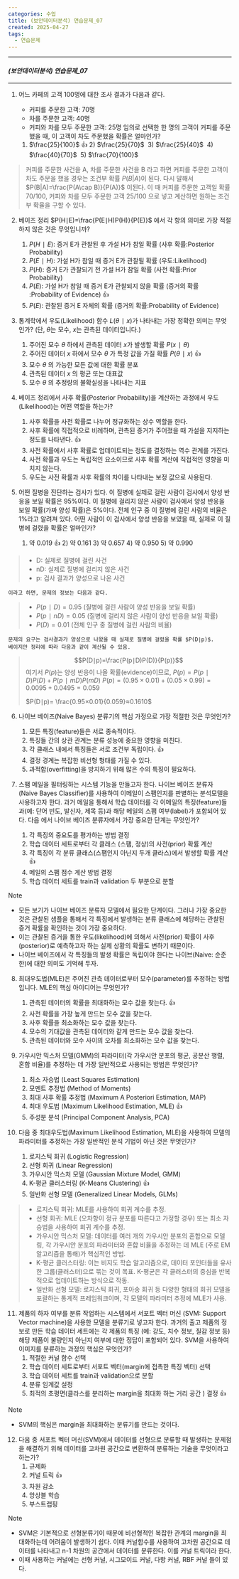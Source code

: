 ```yaml
---
categories: 수업
title: (보안데이터분석) 연습문제_07
created: 2025-04-27
tags:
  - 연습문제
---
```

---
#### *(보안데이터분석) 연습문제_07*
---

1. 어느 카페의 고객 100명에 대한 조사 결과가 다음과 같다.
	- 커피를 주문한 고객: 70명
	- 차를 주문한 고객: 40명
	- 커피와 차를 모두 주문한 고객: 25명
	임의로 선택한 한 명의 고객이 커피를 주문했을 때, 이 고객이 차도 주문했을 확률은 얼마인가?

	 1) $\frac{25}{100}$​        👍 2) $\frac{25}{70}$​ ​         3) $\frac{25}{40}$​       ​ 4) $\frac{40}{70}$​ ​       5) $\frac{70}{100}$​ ​

> 커피를 주문한 사건을 A, 차를 주문한 사건을 B 라고 하면  커피를 주문한 고객이 차도 주문을 했을 경우는 조건부 확률 $P(B|A)$이 된다. 다시 말해서 $P(B|A)=\frac{P(A\cap B)}{P(A)}$ 이된다. 이 때 커피를 주문한 고객일 확률 70/100, 커피와 차를 모두 주문한 고객 25/100 으로 넣고 계산하면 원하는 조건부 확율을 구할 수 있다.

2. 베이즈 정리 $P(H∣E)=\frac{P(E∣H)P(H)}{P(E)}$​ 에서 각 항의 의미로 가장 적절하지 않은 것은 무엇입니까?
	1) $P(H∣E)$: 증거 E가 관찰된 후 가설 H가 참일 확률 (사후 확률:Posterior Probability) 
	2) $P(E∣H)$: 가설 H가 참일 때 증거 E가 관찰될 확률 (우도:Likelihood) 
	3) $P(H)$: 증거 E가 관찰되기 전 가설 H가 참일 확률 (사전 확률:Prior Probability) 
	4) $P(E)$: 가설 H가 참일 때 증거 E가 관찰되지 않을 확률 (증거의 확률 :Probability of Evidence) 👍 
	5) $P(E)$: 관찰된 증거 E 자체의 확률 (증거의 확률:Probability of Evidence)

3. 통계학에서 우도(Likelihood) 함수 $L(θ∣x)$가 나타내는 가장 정확한 의미는 무엇인가? (단, $\theta$는 모수, $x$는 관측된 데이터입니다.)
	1) 주어진 모수 $\theta$ 하에서 관측된 데이터 $x$가 발생할 확률 $P(x∣\theta)$ 
	2) 주어진 데이터 $x$ 하에서 모수 $\theta$ 가 특정 값을 가질 확률 $P(\theta∣x)$ 👍 
	3) 모수 $\theta$ 의 가능한 모든 값에 대한 확률 분포 
	4) 관측된 데이터 $x$ 의 평균 또는 대표값 
	5) 모수 $\theta$ 의 추정량의 불확실성을 나타내는 지표

4. 베이즈 정리에서 사후 확률(Posterior Probability)을 계산하는 과정에서 우도(Likelihood)는 어떤 역할을 하는가?
	1) 사후 확률을 사전 확률로 나누어 정규화하는 상수 역할을 한다. 
	2) 사후 확률에 직접적으로 비례하며, 관측된 증거가 주어졌을 때 가설을 지지하는 정도를 나타낸다. 👍
	3) 사전 확률에서 사후 확률로 업데이트되는 정도를 결정하는 역수 관계를 가진다. 
	4) 사전 확률과 우도는 독립적인 요소이므로 사후 확률 계산에 직접적인 영향을 미치지 않는다. 
	5) 우도는 사전 확률과 사후 확률의 차이를 나타내는 보정 값으로 사용된다.

5. 어떤 질병을 진단하는 검사가 있다. 이 질병에 실제로 걸린 사람이 검사에서 양성 반응을 보일 확률은 95%이다. 이 질병에 걸리지 않은 사람이 검사에서 양성 반응을 보일 확률(가짜 양성 확률)은 5%이다. 전체 인구 중 이 질병에 걸린 사람의 비율은 1%라고 알려져 있다. 어떤 사람이 이 검사에서 양성 반응을 보였을 때, 실제로 이 질병에 걸렸을 확률은 얼마인가?

	 1) 약 0.019  👍 2) 약 0.161  3) 약 0.657  4) 약 0.950  5) 약 0.990

> - D: 실제로 질병에 걸린 사건
> - nD: 실제로 질병에 걸리지 않은 사건
> - p: 검사 결과가 양성으로 나온 사건
>
	이라고 하면, 문제의 정보는 다음과 같다.
> 
>- $P(p∣D)=0.95$ (질병에 걸린 사람이 양성 반응을 보일 확률)
>- $P(p∣nD)=0.05$ (질병에 걸리지 않은 사람이 양성 반응을 보일 확률)
>- $P(D)=0.01$ (전체 인구 중 질병에 걸린 사람의 비율)
>	
	문제의 요구는 검사결과가 양성으로 나왔을 때 실제로 질병에 걸렸을 확률 $P(D∣p)$. 
	베이지안 정리에 따라 다음과 같이 계산될 수 있음.
> 	$$P(D∣p)=\frac{P(p∣D)P(D)}{P(p)}$$
> 여기서 $P(p)$는 양성 반응이 나올 확률(evidence)이므로,
>	$P(p)=P(p∣D)P(D)+P(p∣mD)P(mD)$
>	$P(p)=(0.95×0.01)+(0.05×0.99)=0.0095+0.0495=0.059$
>
> $P(D∣p)= \frac{0.95×0.01}{0.059}​≈0.1610$
>

6. 나이브 베이즈(Naive Bayes) 분류기의 핵심 가정으로 가장 적절한 것은 무엇인가?
	1) 모든 특징(feature)들은 서로 종속적이다. 
	2) 특징들 간의 상관 관계는 분류 성능에 중요한 영향을 미친다. 
	3) 각 클래스 내에서 특징들은 서로 조건부 독립이다. 👍
	4) 결정 경계는 복잡한 비선형 형태를 가질 수 있다. 
	5) 과적합(overfitting)을 방지하기 위해 많은 수의 특징이 필요하다.

7. 스팸 메일을 필터링하는 시스템 기능을 만들고자 한다. 나이브 베이즈 분류자(Naive Bayes Classifier)를 사용하여 이메일이 스팸인지를 판별하는 분석모델을 사용하고자 한다. 과거 메일을 통해서 학습 데이터를 각 이메일의 특징(feature)들과(예: 단어 빈도, 발신자, 제목 등)과 해당 메일의 스팸 여부(label)가 포함되어 있다. 다음 에서 나이브 베이즈 분류자에서 가장 중요한 단계는 무엇인가?
	1) 각 특징의 중요도를 평가하는 방법 결정
	2) 학습 데이터 세트로부터 각 클래스 (스팸, 정상)의 사전(prior) 확률 계산
	3) 각 특징이 각 분류 클래스(스팸인지 아닌지 두개 클라스)에서 발생할 확률 계산 👍 
	4) 메일의 스팸 점수 계산 방법 결정
	5) 학습 데이터 세트를 train과 validation 두 부분으로 분할

>[!NOTE]
> - 모든 보기가 나이브 베이즈 분류자 모델에서 필요한 단계이다. 그러나 가장 중요한 것은 관찰된 샘플을 통해서 각 특징에서 발생하는 분류 클래스에 해당하는 관찰된 증거 확률을 확인하는 것이 가장 중요하다.
> - 이는 관찰된 증거을 통한 우도(likelihood)에 의해서 사전(prior) 확률이 사후(posterior)로 예측하고자 하는 실제 상황의 확률도 변하기 때문이다.
> - 나이브 베이즈에서 각 특징들의 발생 확률은 독립이야 한다는 나이브(Naive: 순준한)에 대한 의미도 기억해 두자.

8. 최대우도법(MLE)은 주어진 관측 데이터로부터 모수(parameter)를 추정하는 방법입니다. MLE의 핵심 아이디어는 무엇인가?
	1) 관측된 데이터의 확률을 최대화하는 모수 값을 찾는다. 👍
	2) 사전 확률을 가장 높게 만드는 모수 값을 찾는다. 
	3) 사후 확률을 최소화하는 모수 값을 찾는다. 
	4) 모수의 기대값을 관측된 데이터와 같게 만드는 모수 값을 찾는다. 
	5) 관측된 데이터와 모수 사이의 오차를 최소화하는 모수 값을 찾는다.

9. 가우시안 믹스처 모델(GMM)의 파라미터(각 가우시안 분포의 평균, 공분산 행렬, 혼합 비율)를 추정하는 데 가장 일반적으로 사용되는 방법은 무엇인가?
	1) 최소 자승법 (Least Squares Estimation) 
	2) 모멘트 추정법 (Method of Moments) 
	3) 최대 사후 확률 추정법 (Maximum A Posteriori Estimation, MAP) 
	4) 최대 우도법 (Maximum Likelihood Estimation, MLE) 👍
	5) 주성분 분석 (Principal Component Analysis, PCA)

10. 다음 중 최대우도법(Maximum Likelihood Estimation, MLE)을 사용하여 모델의 파라미터를 추정하는 가장 일반적인 분석 기법이 아닌 것은 무엇인가?
	1) 로지스틱 회귀 (Logistic Regression) 
	2) 선형 회귀 (Linear Regression) 
	3) 가우시안 믹스처 모델 (Gaussian Mixture Model, GMM) 
	4) K-평균 클러스터링 (K-Means Clustering) 👍
	5) 일반화 선형 모델 (Generalized Linear Models, GLMs)

> - 로지스틱 회귀: MLE를 사용하여 회귀 계수를 추정.
> - 선형 회귀: MLE (오차항이 정규 분포를 따른다고 가정할 경우) 또는 최소 자승법을 사용하여 회귀 계수를 추정.
> - 가우시안 믹스처 모델: 데이터를 여러 개의 가우시안 분포의 혼합으로 모델링, 각 가우시안 분포의 파라미터와 혼합 비율을 추정하는 데 MLE (주로 EM 알고리즘을 통해)가 핵심적인 방법.
> - K-평균 클러스터링: 이는 비지도 학습 알고리즘으로, 데이터 포인터들을 유사한 그룹(클러스터)으로 묶는 것이 목표. K-평균은 각 클러스터의 중심을 반복적으로 업데이트하는 방식으로 작동. 
> - 일반화 선형 모델: 로지스틱 회귀, 포아송 회귀 등 다양한 형태의 회귀 모델을 포괄하는 통계적 프레임워크이며, 각 모델의 파라미터 추정에 MLE가 사용.


11. 제품의 하자 여부를 분류 작업하는 시스템에서 서포트 벡터 머신 (SVM: Support Vector machine)을 사용한 모델을 분류기로 넣고자 한다. 과거의 출고 제품의 정보로 만든 학습 데이터 세트에는 각 제품의 특징 (예: 강도, 치수 정보, 질감 정보 등) 해당 제품이 불량인지 아닌지 여부에 대한 정답이 포함되어 있다. SVM을 사용하여 이미지를 분류하는 과정의 핵심은 무엇인가?
	1) 적절한 커널 함수 선택
	2) 학습 데이터 세트로부터 서포트 벡터(margin에 접촉한 특징 벡터) 선택
	3) 학습 데이터 세트를 train과 validation으로 분할
	4) 분류 임계값 설정
	5) 최적의 초평면(클라스를 분리하는 margin을 최대화 하는 거리 공간 ) 결정 👍

>[!NOTE]
> - SVM의 핵심은 margin을 최대화하는 분류기를 만드는 것이다.

12. 다음 중 서포트 벡터 머신(SVM)에서 데이터를 선형으로 분류할 때 발생하는 문제점을 해결하기 위해 데이터를 고차원 공간으로 변환하여 분류하는 기술을 무엇이라고 하는가?
	1) 규제화 
	2) 커널 트릭 👍
	3) 차원 감소 
	4) 앙상블 학습
	5) 부스트랩핑

>[!NOTE]
> - SVM은 기본적으로 선형분류기이 때문에 비선형적인 복잡한 관계의 margin을 최대화하는데 어려움이 발생하기 쉽다. 이때  커널함수를 사용하여 고차원 공간으로 데이터를 나타내고 n-1 차원의 공간에서 데이터를 분류한다. 이를 커널 트릭이라 한다.
> - 이때 사용하는 커널에는 선형 커널, 시그모이드 커널, 다항 커널, RBF 커널 들이 있다.



